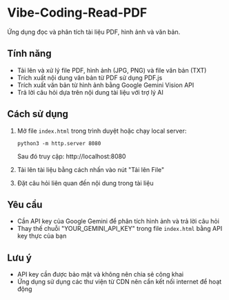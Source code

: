 # Vibe-Coding-Read-PDF

Ứng dụng đọc và phân tích tài liệu PDF, hình ảnh và văn bản.

## Tính năng

- Tải lên và xử lý file PDF, hình ảnh (JPG, PNG) và file văn bản (TXT)
- Trích xuất nội dung văn bản từ PDF sử dụng PDF.js
- Trích xuất văn bản từ hình ảnh bằng Google Gemini Vision API
- Trả lời câu hỏi dựa trên nội dung tài liệu với trợ lý AI

## Cách sử dụng

1. Mở file `index.html` trong trình duyệt hoặc chạy local server:
   ```
   python3 -m http.server 8080
   ```
   Sau đó truy cập: http://localhost:8080

2. Tải lên tài liệu bằng cách nhấn vào nút "Tải lên File"
3. Đặt câu hỏi liên quan đến nội dung trong tài liệu

## Yêu cầu

- Cần API key của Google Gemini để phân tích hình ảnh và trả lời câu hỏi
- Thay thế chuỗi "YOUR_GEMINI_API_KEY" trong file `index.html` bằng API key thực của bạn

## Lưu ý

- API key cần được bảo mật và không nên chia sẻ công khai
- Ứng dụng sử dụng các thư viện từ CDN nên cần kết nối internet để hoạt động

